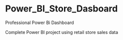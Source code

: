 # Power_BI_Store_Dasboard

Professional Power Bi Dashboard

Complete Power BI project using retail store sales data

